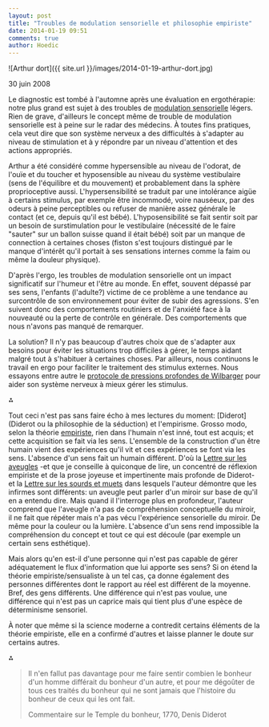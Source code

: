 ```yaml
---
layout: post
title: "Troubles de modulation sensorielle et philosophie empiriste"
date: 2014-01-19 09:51
comments: true
author: Hoedic
---
```


![Arthur dort]({{ site.url }}/images/2014-01-19-arthur-dort.jpg)
<div class="photoattrib">30 juin 2008</div>

Le diagnostic est tombé à l'automne après une évaluation en ergothérapie: notre plus grand est sujet à des troubles de [modulation sensorielle](http://fr.wikipedia.org/wiki/Modulation_sensorielle) légers. Rien de grave, d'ailleurs le concept même de trouble de modulation sensorielle est à peine sur le radar des médecins. À toutes fins pratiques, cela veut dire que son système nerveux a des difficultés à s'adapter au niveau de stimulation et à y répondre par un niveau d'attention et des actions appropriés.

Arthur a été considéré comme hypersensible au niveau de l'odorat, de l'ouïe et du toucher et hyposensible au niveau du système vestibulaire (sens de l'équilibre et du mouvement) et probablement dans la sphère proprioceptive aussi. L'hypersensibilité se traduit par une intolérance aigüe à certains stimulus, par exemple être incommodé, voire nauséeux, par des odeurs à peine perceptibles ou refuser de manière assez générale le contact (et ce, depuis qu'il est bébé). L'hyposensibilité se fait sentir soit par un besoin de surstimulation pour le vestibulaire (nécessité de le faire "sauter" sur un ballon suisse quand il était bébé) soit par un manque de connection à certaines choses (fiston s'est toujours distingué par le manque d'intérêt qu'il portait à ses sensations internes comme la faim ou même la douleur physique).

D'après l'ergo, les troubles de modulation sensorielle ont un impact significatif sur l'humeur et l'être au monde. En effet, souvent dépassé par ses sens, l'enfants (l'adulte?) victime de ce problème a une tendance au surcontrôle de son environnement pour éviter de subir des agressions. S'en suivent donc des comportements routiniers et de l'anxiété face à la nouveauté ou la perte de contrôle en générale. Des comportements que nous n'avons pas manqué de remarquer.

La solution? Il n'y pas beaucoup d'autres choix que de s'adapter aux besoins pour éviter les situations trop difficiles à gérer, le temps aidant malgré tout à s'habituer à certaines choses. Par ailleurs, nous continuons le travail en ergo pour faciliter le traitement des stimulus externes. Nous essayons entre autre le [protocole de pressions profondes de Wilbarger](http://www.ot-innovations.com/content/view/55/46/) pour aider son système nerveux à mieux gérer les stimulus.

 ⁂

 Tout ceci n'est pas sans faire écho à mes lectures du moment: [Diderot](Diderot ou la philosophie de la séduction) et l'empirisme. Grosso modo, selon la théorie [empiriste](http://fr.wikipedia.org/wiki/Empirisme), rien dans l'humain n'est inné, tout est acquis; et cette acquisition se fait via les sens. L'ensemble de la construction d'un être humain vient des expériences qu'il vit et ces expériences se font via les sens. L'absence d'un sens fait un humain différent. D'où la [Lettre sur les aveugles](http://fr.wikipedia.org/wiki/Lettre_sur_les_aveugles_%C3%A0_l%27usage_de_ceux_qui_voient) -et que je conseille à quiconque de lire, un concentré de réflexion empiriste et de la prose joyeuse et impertinente mais profonde de Diderot- et la [Lettre sur les sourds et muets](http://fr.wikipedia.org/wiki/Lettre_sur_les_sourds_et_muets) dans lesquels l'auteur démontre que les infirmes sont différents: un aveugle peut parler d'un miroir sur base de qu'il en a entendu dire. Mais quand il l'interroge plus en profondeur, l'auteur comprend que l'aveugle n'a pas de compréhension conceptuelle du miroir, il ne fait que répéter mais n'a pas vécu l'expérience sensorielle du miroir. De même pour la couleur ou la lumière. L'absence d'un sens rend impossible la compréhension du concept et tout ce qui est découle (par exemple un certain sens esthétique).

Mais alors qu'en est-il d'une personne qui n'est pas capable de gérer adéquatement le flux d'information que lui apporte ses sens? Si on étend la théorie empiriste/sensualiste à un tel cas, ça donne également des personnes différentes dont le rapport au réel est différent de la moyenne. Bref, des gens différents. Une différence qui n'est pas voulue, une différence qui n'est pas un caprice mais qui tient plus d'une espèce de déterminisme sensoriel.

À noter que même si la science moderne a contredit certains éléments de la théorie empiriste, elle en a confirmé d'autres et laisse planner le doute sur certains autres.

 ⁂

 > Il n'en fallut pas davantage pour me faire sentir combien le bonheur d'un homme différait du bonheur d'un autre, et pour me dégoûter de tous ces traités du bonheur qui ne sont jamais que l'histoire du bonheur de ceux qui les ont fait.
 > <div class="attrib">Commentaire sur le Temple du bonheur, 1770, Denis Diderot</div>
 
